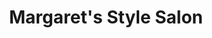 ---
title: "Margaret's Style Salon"
url: /truth-or-consequences/margarets-style-salon/
shop: Kosmetik
---
